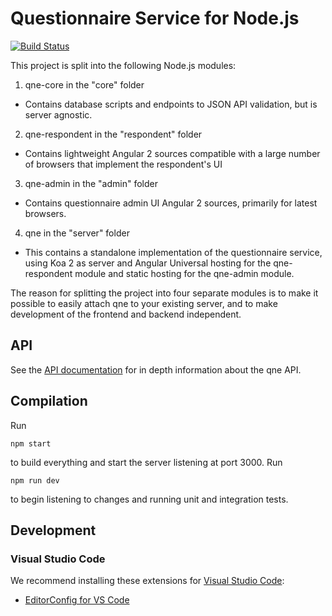 # Questionnaire Service for Node.js

[![Build Status](https://travis-ci.org/filosofianakatemia/qne.svg?branch=master)](https://travis-ci.org/filosofianakatemia/qne)

This project is split into the following Node.js modules:

1. qne-core in the "core" folder
  * Contains database scripts and endpoints to JSON API validation, but is server agnostic.
2. qne-respondent in the "respondent" folder
  * Contains lightweight Angular 2 sources compatible with a large number of browsers that implement the respondent's UI
3. qne-admin in the "admin" folder
  * Contains questionnaire admin UI Angular 2 sources, primarily for latest browsers.
4. qne in the "server" folder
  * This contains a standalone implementation of the questionnaire service, using Koa 2 as server and Angular Universal hosting for the qne-respondent module and static hosting for the qne-admin module.

The reason for splitting the project into four separate modules is to make it possible to easily attach qne to your existing server, and to make development of the frontend and backend independent.

## API

See the [API documentation](docs/APIv1.md) for in depth information about the qne API.

## Compilation

Run

```
npm start
```

to build everything and start the server listening at port 3000. Run

```
npm run dev
```

to begin listening to changes and running unit and integration tests.

## Development

### Visual Studio Code

We recommend installing these extensions for [Visual Studio Code](https://code.visualstudio.com/):
* [EditorConfig for VS Code](https://marketplace.visualstudio.com/items?itemName=EditorConfig.EditorConfig)

